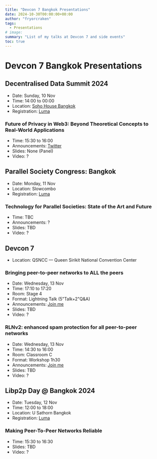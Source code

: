```yaml
---
title: "Devcon 7 Bangkok Presentations"
date: 2024-10-30T00:00:00+00:00
author: "fryorcraken"
tags:
  - Presentations
# image: 
summary: "List of my talks at Devcon 7 and side events"
toc: true
---
```


# Devcon 7 Bangkok Presentations

## Decentralised Data Summit 2024

- Date: Sunday, 10 Nov
- Time: 14:00 to  00:00
- Location: [Soho House Bangkok](https://www.sohohouse.com/es/houses/soho-house-bangkok)
- Registration: [Luma](https://lu.ma/ysjjjaxa)

### Future of Privacy in Web3: Beyond Theoretical Concepts to Real-World Applications

- Time: 15:30 to 16:00
- Announcements: [Twitter](https://x.com/Codex_storage/status/1849536546430464431)
- Slides: None (Panel)
- Video: ?

## Parallel Society Congress: Bangkok

- Date: Monday, 11 Nov
- Location: Slowcombo
- Registration: [Luma](https://lu.ma/psc1?tk=G6mWsf)

### Technology for Parallel Societies: State of the Art and Future

- Time: TBC
- Announcements: ?
- Slides: TBD
- Video: ?

## Devcon 7

- Location: QSNCC — Queen Sirikit National Convention Center

### Bringing peer-to-peer networks to ALL the peers

- Date: Wednesday, 13 Nov
- Time: 17:10 to 17:20
- Room: Stage 4
- Format: Lightning Talk (5"Talk+2"Q&A)
- Announcements: [Join me](https://devcon.org/en/sea/schedule/PREYYS/)
- Slides: TBD
- Video: ?

### RLNv2: enhanced spam protection for all peer-to-peer networks

- Date: Wednesday, 13 Nov
- Time: 14:30 to 16:00
- Room: Classroom C
- Format: Workshop 1h30
- Announcements: [Join me](https://devcon.org/en/sea/schedule/ZFJXFP/)
- Slides: TBD
- Video: ?

## Libp2p Day @ Bangkok 2024

- Date: Tuesday, 12 Nov
- Time: 12:00 to 18:00
- Location: U Sathorn Bangkok
- Registration: [Luma](https://lu.ma/d7kx0r2s)

### Making Peer-To-Peer Networks Reliable

- Time: 15:30 to 16:30
- Slides: TBD
- Video: ?
